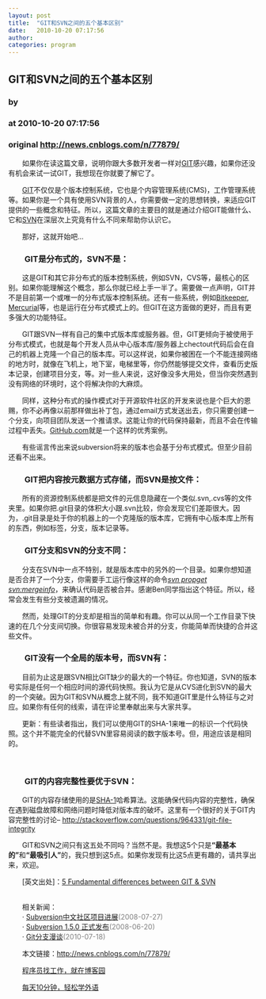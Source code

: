 ```yaml
---
layout: post
title:  "GIT和SVN之间的五个基本区别"
date:   2010-10-20 07:17:56
author: 
categories: program
---
```


## GIT和SVN之间的五个基本区别
### by 
### at 2010-10-20 07:17:56
### original <http://news.cnblogs.com/n/77879/>

<p>　　如果你在读这篇文章，说明你跟大多数开发者一样对<a href="http://git-scm.com/">GIT</a>感兴趣，如果你还没有机会来试一试GIT，我想现在你就要了解它了。</p>
<p> 　　<a href="http://git-scm.com/">GIT</a>不仅仅是个版本控制系统，它也是个内容管理系统(CMS)，工作管理系统等。如果你是一个具有使用SVN背景的人，你需要做一定的思想转换，来适应GIT提供的一些概念和特征。所以，这篇文章的主要目的就是通过介绍GIT能做什么、它和<a href="http://subversion.tigris.org/">SVN</a>在深层次上究竟有什么不同来帮助你认识它。</p>
<p>　　那好，这就开始吧…</p>
<h3>　　GIT是分布式的，SVN不是：</h3>
<p>　　这是GIT和其它非分布式的版本控制系统，例如SVN，CVS等，最核心的区别。如果你能理解这个概念，那么你就已经上手一半了。需要做一点声明，GIT并不是目前第一个或唯一的分布式版本控制系统。还有一些系统，例如<a href="http://www.bitkeeper.com/">Bitkeeper</a>, <a href="http://mercurial.selenic.com/">Mercurial</a>等，也是运行在分布式模式上的。但GIT在这方面做的更好，而且有更多强大的功能特征。</p>
<p>　　GIT跟SVN一样有自己的集中式版本库或服务器。但，GIT更倾向于被使用于分布式模式，也就是每个开发人员从中心版本库/服务器上chectout代码后会在自己的机器上克隆一个自己的版本库。可以这样说，如果你被困在一个不能连接网络的地方时，就像在飞机上，地下室，电梯里等，你仍然能够提交文件，查看历史版本记录，创建项目分支，等。对一些人来说，这好像没多大用处，但当你突然遇到没有网络的环境时，这个将解决你的大麻烦。</p>
<p>　　同样，这种分布式的操作模式对于开源软件社区的开发来说也是个巨大的恩赐，你不必再像以前那样做出补丁包，通过email方式发送出去，你只需要创建一个分支，向项目团队发送一个推请求。这能让你的代码保持最新，而且不会在传输过程中丢失。<a href="http://www.github.com/">GitHub.com</a>就是一个这样的优秀案例。</p>
<p>　　有些谣言传出来说subversion将来的版本也会基于分布式模式。但至少目前还看不出来。</p>
<h3>　　GIT把内容按元数据方式存储，而SVN是按文件：</h3>
<p>　　所有的资源控制系统都是把文件的元信息隐藏在一个类似.svn,.cvs等的文件夹里。如果你把.git目录的体积大小跟.svn比较，你会发现它们差距很大。因为，.git目录是处于你的机器上的一个克隆版的版本库，它拥有中心版本库上所有的东西，例如标签，分支，版本记录等。</p>
<h3>　　GIT分支和SVN的分支不同：</h3>
<p>　　分支在SVN中一点不特别，就是版本库中的另外的一个目录。如果你想知道是否合并了一个分支，你需要手工运行像这样的命令<em><a href="http://jan.baresovi.cz/dr/en/subversion-mergeinfo">svn propget svn:mergeinfo</a></em>，来确认代码是否被合并。感谢Ben同学指出这个特征。所以，经常会发生有些分支被遗漏的情况。</p>
<p>　　然而，处理GIT的分支却是相当的简单和有趣。你可以从同一个工作目录下快速的在几个分支间切换。你很容易发现未被合并的分支，你能简单而快捷的合并这些文件。</p>
<h3>　　GIT没有一个全局的版本号，而SVN有：</h3>
<p>　　目前为止这是跟SVN相比GIT缺少的最大的一个特征。你也知道，SVN的版本号实际是任何一个相应时间的源代码快照。我认为它是从CVS进化到SVN的最大的一个突破。因为GIT和SVN从概念上就不同，我不知道GIT里是什么特征与之对应。如果你有任何的线索，请在评论里奉献出来与大家共享。</p>
<p>　　更新：有些读者指出，我们可以使用GIT的SHA-1来唯一的标识一个代码快照。这个并不能完全的代替SVN里容易阅读的数字版本号。但，用途应该是相同的。 </p>
<p> </p>
<h3>　　GIT的内容完整性要优于SVN：</h3>
<p>　　GIT的内容存储使用的是<a href="http://en.wikipedia.org/wiki/SHA-1">SHA-1</a>哈希算法。这能确保代码内容的完整性，确保在遇到磁盘故障和网络问题时降低对版本库的破坏。这里有一个很好的关于GIT内容完整性的讨论– <a href="http://stackoverflow.com/questions/964331/git-file-integrity">http://stackoverflow.com/questions/964331/git-file-integrity</a></p>
<p>　　GIT和SVN之间只有这五处不同吗？当然不是。我想这5个只是<strong>“最基本的”</strong>和<strong>“最吸引人”</strong>的，我只想到这5点。如果你发现有比这5点更有趣的，请共享出来，欢迎。</p>
<p>　　[英文出处]：<a href="http://boxysystems.com/index.php/5-fundamental-differences-between-git-svn/">5 Fundamental differences between GIT &amp; SVN</a></p><p><br>　　相关新闻：<br>　　· <a href="http://news.cnblogs.com/n/41319/">Subversion中文社区项目进展</a><span style="color:gray">(2008-07-27)</span><br>　　· <a href="http://news.cnblogs.com/n/37310/">Subversion 1.5.0 正式发布</a><span style="color:gray">(2008-06-20)</span><br>　　· <a href="http://news.cnblogs.com/n/68580/">Git分支漫谈</a><span style="color:gray">(2010-07-18)</span><br></p><p>　　本文链接：<a href="http://news.cnblogs.com/n/77879/">http://news.cnblogs.com/n/77879/</a></p><p>　　<a href="http://job.cnblogs.com">程序员找工作，就在博客园</a></p><p>　　<a href="http://a4.yeshj.com/rd/34138/">每天10分钟，轻松学外语</a></p><img src="http://news.cnblogs.com/news/rssclick.aspx?id=77879" width="1" height="1" alt="">